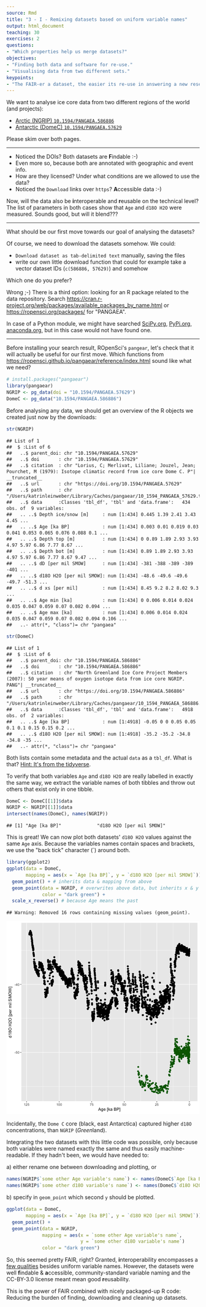 ```yaml
---
source: Rmd
title: "3 - I - Remixing datasets based on uniform variable names"
output: html_document
teaching: 30
exercises: 2
questions:
- "Which properties help us merge datasets?"
objectives:
- "Finding both data and software for re-use."
- "Visualising data from two different sets."
keypoints:
- "The FAIR-er a dataset, the easier its re-use in answering a new research questions"
---
```




We want to analyse ice core data from two different regions of the world (and projects):

- [Arctic (NGRIP) `10.1594/PANGAEA.586886`](https://doi.pangaea.de/10.1594/PANGAEA.586886)
- [Antarctic (DomeC) `10.1594/PANGAEA.57629`](https://doi.pangaea.de/10.1594/PANGAEA.57629)

Please skim over both pages.

---

- Noticed the DOIs? Both datasets are **F**indable :-)
- Even more so, because both are annotated with geographic and event info.
- How are they licensed? Under what conditions are we allowed to use the data?
- Noticed the `Download` links over `https`? **A**ccessible data :-)


Now, will the data also be **i**nteroperable and **r**eusable on the technical level? The list of parameters in both cases show that `Age` and `d18O H2O` were measured. Sounds good, but will it blend???

---

What should be our first move towards our goal of analysing the datasets?

Of course, we need to download the datasets somehow. We could:

- `Download dataset as tab-delimited text` manually, saving the files
- write our own little download function that could for example take a vector dataset IDs (`c(586886, 57629)`) and somehow

Which one do you prefer?

Wrong ;-) There is a third option: looking for an R package related to the data repository. Search https://cran.r-project.org/web/packages/available_packages_by_name.html or https://ropensci.org/packages/ for "PANGAEA".

In case of a Python module, we might have searched [SciPy.org](https://www.scipy.org/), [PyPi.org](https://pypi.python.org/pypi), [anaconda.org](https://anaconda.org/), but in this case would not have found one.

---

Before installing your search result, ROpenSci's `pangear`, let's check that it will actually be useful for our first move. Which functions from https://ropensci.github.io/pangaear/reference/index.html sound like what we need?



```r
# install.packages("pangaear")
library(pangaear)
NGRIP <- pg_data(doi = "10.1594/PANGAEA.57629")
DomeC <- pg_data("10.1594/PANGAEA.586886")
```

Before analysing any data, we should get an overview of the R objects we created just now by the downloads:


```r
str(NGRIP)
```

```
## List of 1
##  $ :List of 6
##   ..$ parent_doi: chr "10.1594/PANGAEA.57629"
##   ..$ doi       : chr "10.1594/PANGAEA.57629"
##   ..$ citation  : chr "Lorius, C; Merlivat, Liliane; Jouzel, Jean; Pourchet, M (1979): Isotope climatic record from ice core Dome C. P"| __truncated__
##   ..$ url       : chr "https://doi.org/10.1594/PANGAEA.57629"
##   ..$ path      : chr "/Users/katrinleinweber/Library/Caches/pangaear/10_1594_PANGAEA_57629.txt"
##   ..$ data      :Classes 'tbl_df', 'tbl' and 'data.frame':	434 obs. of  9 variables:
##   .. ..$ Depth ice/snow [m]     : num [1:434] 0.445 1.39 2.41 3.43 4.45 ...
##   .. ..$ Age [ka BP]            : num [1:434] 0.003 0.01 0.019 0.03 0.041 0.053 0.065 0.076 0.088 0.1 ...
##   .. ..$ Depth top [m]          : num [1:434] 0 0.89 1.89 2.93 3.93 4.97 5.97 6.86 7.77 8.67 ...
##   .. ..$ Depth bot [m]          : num [1:434] 0.89 1.89 2.93 3.93 4.97 5.97 6.86 7.77 8.67 9.47 ...
##   .. ..$ dD [per mil SMOW]      : num [1:434] -381 -388 -389 -389 -401 ...
##   .. ..$ d18O H2O [per mil SMOW]: num [1:434] -48.6 -49.6 -49.6 -49.7 -51.3 ...
##   .. ..$ d xs [per mil]         : num [1:434] 8.45 9.2 8.2 8.02 9.3 ...
##   .. ..$ Age min [ka]           : num [1:434] 0 0.006 0.014 0.024 0.035 0.047 0.059 0.07 0.082 0.094 ...
##   .. ..$ Age max [ka]           : num [1:434] 0.006 0.014 0.024 0.035 0.047 0.059 0.07 0.082 0.094 0.106 ...
##   ..- attr(*, "class")= chr "pangaea"
```


```r
str(DomeC)
```

```
## List of 1
##  $ :List of 6
##   ..$ parent_doi: chr "10.1594/PANGAEA.586886"
##   ..$ doi       : chr "10.1594/PANGAEA.586886"
##   ..$ citation  : chr "North Greenland Ice Core Project Members (2007): 50 year means of oxygen isotope data from ice core NGRIP. PANG"| __truncated__
##   ..$ url       : chr "https://doi.org/10.1594/PANGAEA.586886"
##   ..$ path      : chr "/Users/katrinleinweber/Library/Caches/pangaear/10_1594_PANGAEA_586886.txt"
##   ..$ data      :Classes 'tbl_df', 'tbl' and 'data.frame':	4918 obs. of  2 variables:
##   .. ..$ Age [ka BP]            : num [1:4918] -0.05 0 0 0.05 0.05 0.1 0.1 0.15 0.15 0.2 ...
##   .. ..$ d18O H2O [per mil SMOW]: num [1:4918] -35.2 -35.2 -34.8 -34.8 -35 ...
##   ..- attr(*, "class")= chr "pangaea"
```

Both lists contain some metadata and the actual `data` as a `tbl_df`. What is that? [Hint: It's from the tidyverse](https://tibble.tidyverse.org/).

To verify that both variables `Age` and `d18O H2O` are really labelled in exactly the same way, we extract the variable names of both tibbles and throw out others that exist only in one tibble.



```r
DomeC <- DomeC[[1]]$data
NGRIP <- NGRIP[[1]]$data
intersect(names(DomeC), names(NGRIP))
```

```
## [1] "Age [ka BP]"             "d18O H2O [per mil SMOW]"
```

This is great! We can now plot both datasets' `d18O H2O` values against the same `Age` axis. Because the variables names contain spaces and brackets, we use the "back tick" character (\`) around both.


```r
library(ggplot2)
ggplot(data = DomeC,
       mapping = aes(x = `Age [ka BP]`, y = `d18O H2O [per mil SMOW]`)) +
  geom_point() + # inherits data & mapping from above
  geom_point(data = NGRIP, # overwrites above data, but inherits x & y
             color = "dark green") +
  scale_x_reverse() # because Age means the past
```

```
## Warning: Removed 16 rows containing missing values (geom_point).
```

![plot of chunk plot](../fig/01-plot-1.png)

Incidentally, the `Dome C` core (black, east Antarctica) captured higher `d18O` concentrations, than `NGRIP` (*Green*land).

Integrating the two datasets with this little code was possible, only because both variables were named exactly the same and thus easily machine-readable. If they hadn't been, we would have needed to:

a) either rename one between downloading and plotting, or


```r
names(NGRIP$`some other Age variable's name`) <- names(DomeC$`Age [ka BP]`)
names(NGRIP$`some other d18O variable's name`) <- names(DomeC$`d18O H2O [per mil SMOW]`)
```

b) specify in `geom_point` which second `y` should be plotted.


```r
ggplot(data = DomeC,
       mapping = aes(x = `Age [ka BP]`, y = `d18O H2O [per mil SMOW]`)) +
  geom_point() +
  geom_point(data = NGRIP,
             mapping = aes(x = `some other Age variable's name`,
                           y = `some other d18O variable's name`)
             color = "dark green")
```

So, this seemed pretty FAIR, right? Granted, **i**nteroperability encompasses a [few qualities](https://blogs.tib.eu/wp/tib/2017/09/12/the-fair-data-principles-for-research-data/#i) besides uniform variable names. However, the datasets were well **f**indable & **a**ccessible, community-standard variable naming and the CC-BY-3.0 license meant mean good **r**eusability.

This is the power of FAIR combined with nicely packaged-up R code: Reducing the burden of finding, downloading and cleaning up datasets.

